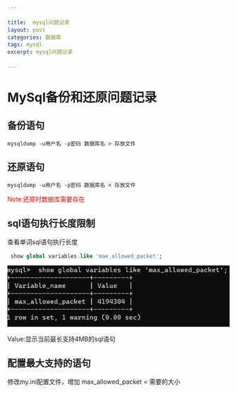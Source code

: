 ```yaml
---

title:  mysql问题记录
layout: post
categories: 数据库
tags: mysql
excerpt: mysql问题记录

---
```




# MySql备份和还原问题记录

## 备份语句

```context
mysqldump -u用户名 -p密码 数据库名 > 存放文件
```

## 还原语句

```context
mysqldump -u用户名 -p密码 数据库名 < 存放文件
```

<font color='red'>Note:还原时数据库需要存在</font>

## sql语句执行长度限制

 查看单词sql语句执行长度

```sql
 show global variables like 'max_allowed_packet';
```

<img title="" src="..\assets\img\postsImg\mysql1.png" alt="">

Value:显示当前最长支持4MB的sql语句

## 配置最大支持的语句

修改my.ini配置文件，增加 max_allowed_packet = 需要的大小

